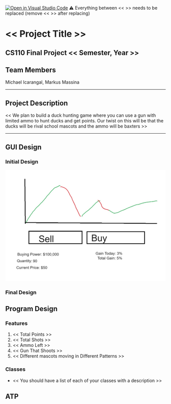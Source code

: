 [![Open in Visual Studio Code](https://classroom.github.com/assets/open-in-vscode-718a45dd9cf7e7f842a935f5ebbe5719a5e09af4491e668f4dbf3b35d5cca122.svg)](https://classroom.github.com/online_ide?assignment_repo_id=12803311&assignment_repo_type=AssignmentRepo)
:warning: Everything between << >> needs to be replaced (remove << >> after replacing)

# << Project Title >>
## CS110 Final Project  << Semester, Year >>

## Team Members

Michael Icarangal, Markus Massina

***

## Project Description

<< We plan to build a duck hunting game where you can use a gun with limited ammo to hunt ducks and get points. Our twist on this will be that 
the ducks will be rival school mascots and the ammo will be baxters >>

***    

## GUI Design




### Initial Design

![GUI Preview](image.png)

### Final Design



## Program Design

### Features

1. << Total Points >>
2. << Total Shots >>
3. << Ammo Left >>
4. << Gun That Shoots >>
5. << Different mascots moving in Different Patterns >>

### Classes

- << You should have a list of each of your classes with a description >>

## ATP



